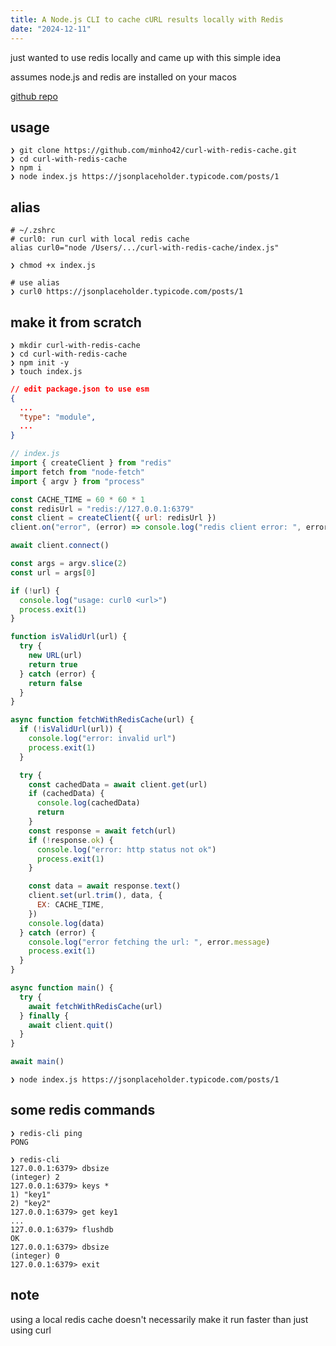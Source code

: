 ```yaml
---
title: A Node.js CLI to cache cURL results locally with Redis
date: "2024-12-11"
---
```


just wanted to use redis locally and came up with this simple idea

assumes node.js and redis are installed on your macos

[github repo](https://github.com/minho42/curl-with-redis-cache)

## usage

```shell
❯ git clone https://github.com/minho42/curl-with-redis-cache.git
❯ cd curl-with-redis-cache
❯ npm i
❯ node index.js https://jsonplaceholder.typicode.com/posts/1
```

## alias

```shell
# ~/.zshrc
# curl0: run curl with local redis cache
alias curl0="node /Users/.../curl-with-redis-cache/index.js"
```

```shell
❯ chmod +x index.js
```

```shell
# use alias
❯ curl0 https://jsonplaceholder.typicode.com/posts/1
```

## make it from scratch

```shell
❯ mkdir curl-with-redis-cache
❯ cd curl-with-redis-cache
❯ npm init -y
❯ touch index.js
```

```json
// edit package.json to use esm
{
  ...
  "type": "module",
  ...
}
```

```js
// index.js
import { createClient } from "redis"
import fetch from "node-fetch"
import { argv } from "process"

const CACHE_TIME = 60 * 60 * 1
const redisUrl = "redis://127.0.0.1:6379"
const client = createClient({ url: redisUrl })
client.on("error", (error) => console.log("redis client error: ", error))

await client.connect()

const args = argv.slice(2)
const url = args[0]

if (!url) {
  console.log("usage: curl0 <url>")
  process.exit(1)
}

function isValidUrl(url) {
  try {
    new URL(url)
    return true
  } catch (error) {
    return false
  }
}

async function fetchWithRedisCache(url) {
  if (!isValidUrl(url)) {
    console.log("error: invalid url")
    process.exit(1)
  }

  try {
    const cachedData = await client.get(url)
    if (cachedData) {
      console.log(cachedData)
      return
    }
    const response = await fetch(url)
    if (!response.ok) {
      console.log("error: http status not ok")
      process.exit(1)
    }

    const data = await response.text()
    client.set(url.trim(), data, {
      EX: CACHE_TIME,
    })
    console.log(data)
  } catch (error) {
    console.log("error fetching the url: ", error.message)
    process.exit(1)
  }
}

async function main() {
  try {
    await fetchWithRedisCache(url)
  } finally {
    await client.quit()
  }
}

await main()
```

```shell
❯ node index.js https://jsonplaceholder.typicode.com/posts/1
```

## some redis commands

```shell
❯ redis-cli ping
PONG

❯ redis-cli
127.0.0.1:6379> dbsize
(integer) 2
127.0.0.1:6379> keys *
1) "key1"
2) "key2"
127.0.0.1:6379> get key1
...
127.0.0.1:6379> flushdb
OK
127.0.0.1:6379> dbsize
(integer) 0
127.0.0.1:6379> exit
```

## note

using a local redis cache doesn't necessarily make it run faster than just using curl
